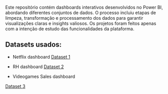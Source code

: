 Este repositório contém dashboards interativos desenvolvidos no Power BI, abordando diferentes conjuntos de dados. O processo incluiu etapas de limpeza, transformação e processamento dos dados para garantir visualizações claras e insights valiosos. Os projetos foram feitos apenas com a intenção de estudo das funcionalidades da plataforma. 

## Datasets usados:

- Netflix dashboard
<a href="https://www.kaggle.com/datasets/shivamb/netflix-shows?resource=download"> Dataset 1 </a>

- RH dashboard
<a href="[https://www.kaggle.com/datasets/shivamb/netflix-shows?resource=download](https://drive.google.com/drive/folders/1l9gZP16owEf8shLEuKBa27kr4-QXrmUi?usp=drive_link)"> Dataset 2 </a>

- Videogames Sales dashboard

<a href="[https://www.kaggle.com/datasets/shivamb/netflix-shows?resource=download](https://www.kaggle.com/datasets/sidtwr/videogames-sales-dataset)"> Dataset 3 </a>

  

  
